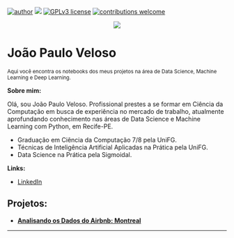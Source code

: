 [![author](https://img.shields.io/badge/author-joaopauloev-red.svg)](https://bit.ly/2VBPzGK) [![](https://img.shields.io/badge/python-3.7+-blue.svg)](https://www.python.org/downloads/release/python-365/) [![GPLv3 license](https://img.shields.io/badge/License-GPLv3-blue.svg)](http://perso.crans.org/besson/LICENSE.html) [![contributions welcome](https://img.shields.io/badge/contributions-welcome-brightgreen.svg?style=flat)](https://github.com/joaopauloev/Data-Science/issues)

<p align="center">
  <img src="https://i.imgur.com/bTCn98A.jpg" >
</p>

# João Paulo Veloso
<sub>Aqui você encontra os notebooks dos meus projetos na área de Data Science, Machine Learning e Deep Learning.</sub>

**Sobre mim:**
  
  Olá, sou João Paulo Veloso. Profissional prestes a se formar em Ciência da Computação em busca de experiência no mercado de trabalho, atualmente aprofundando conhecimento nas áreas de Data Science e Machine Learning com Python, em Recife-PE.

* Graduação em Ciência da Computação 7/8 pela UniFG.
* Técnicas de Inteligência Artificial Aplicadas na Prática pela UniFG.
* Data Science na Prática pela Sigmoidal.


**Links:**
* [LinkedIn](https://bit.ly/2VBPzGK)



## Projetos:

* **[Analisando os Dados do Airbnb: Montreal](https://github.com/joaopauloev/Data-Science/blob/master/Analisando_os_Dados_do_Airbnb_de_Montreal.ipynb)** 


---
